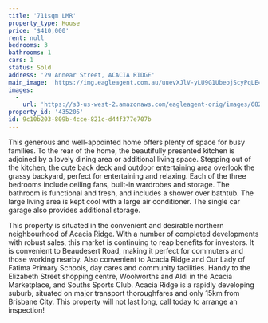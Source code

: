 ```yaml
---
title: '711sqm LMR'
property_type: House
price: '$410,000'
rent: null
bedrooms: 3
bathrooms: 1
cars: 1
status: Sold
address: '29 Annear Street, ACACIA RIDGE'
main_image: 'https://img.eagleagent.com.au/uuevXJlV-yLU9G1UbeojScyPqLE=/1280x854/smart/https://s3-us-west-2.amazonaws.com/eagleagent-orig/images/6821702/130469074-image-M.jpg'
images:
  -
    url: 'https://s3-us-west-2.amazonaws.com/eagleagent-orig/images/6821702/130469074-image-M.jpg'
property_id: '435205'
id: 9c10b203-809b-4cce-821c-d44f377e707b
---
```

This generous and well-appointed home offers plenty of space for busy families. To the rear of the home, the beautifully presented kitchen is adjoined by a lovely dining area or additional living space. Stepping out of the kitchen, the cute back deck and outdoor entertaining area overlook the grassy backyard, perfect for entertaining and relaxing. Each of the three bedrooms include ceiling fans, built-in wardrobes and storage. The bathroom is functional and fresh, and includes a shower over bathtub. The large living area is kept cool with a large air conditioner. The single car garage also provides additional storage.

This property is situated in the convenient and desirable northern neighbourhood of Acacia Ridge. With a number of completed developments with robust sales, this market is continuing to reap benefits for investors. It is convenient to Beaudesert Road, making it perfect for commuters and those working nearby. Also convenient to Acacia Ridge and Our Lady of Fatima Primary Schools, day cares and community facilities. Handy to the Elizabeth Street shopping centre, Woolworths and Aldi in the Acacia Marketplace, and Souths Sports Club. Acacia Ridge is a rapidly developing suburb, situated on major transport thoroughfares and only 15km from Brisbane City. This property will not last long, call today to arrange an inspection!
